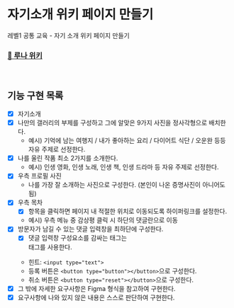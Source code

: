 # 자기소개 위키 페이지 만들기

레벨1 공통 교육 - 자기 소개 위키 페이지 만들기

### [🌙 루나 위키](https://shinjungoh.github.io/web-wiki-introduction/)

<br/>

## 기능 구현 목록

- [x] 자기소개
- [x] 나만의 갤러리의 부제를 구성하고 그에 알맞은 9가지 사진을 정사각형으로 배치한다.
  * 예시) 기억에 남는 여행지 / 내가 좋아하는 요리 / 다이어트 식단 / 오운완 등등 자유 주제로 선정한다.
- [x] 나를 울린 작품 최소 2가지를 소개한다. 
  * 예시) 인생 영화, 인생 노래, 인생 책, 인생 드라마 등 자유 주제로 선정한다.
- [x] 우측 프로필 사진
  * 나를 가장 잘 소개하는 사진으로 구성한다. (본인이 나온 증명사진이 아니어도 됨)
- [x] 우측 목차
  - [x] 항목을 클릭하면 페이지 내 적절한 위치로 이동되도록 하이퍼링크를 설정한다.
  * 예시) 우측 메뉴 중 감상평 클릭 시 하단의 댓글란으로 이동
- [x] 방문자가 남길 수 있는 댓글 입력창을 최하단에 구성한다.
  - [x] 댓글 입력창 구성요소를 감싸는 태그는 <form> 태그를 사용한다.
  * 힌트: `<input type="text">`
  * 등록 버튼은 `<button type="button"></button>`으로 구성한다.
  * 취소 버튼은 `<button type="reset"></button>`으로 구성한다.
- [x] 그 밖에 자세한 요구사항은 Figma 형식을 참고하여 구현한다. 
- [x] 요구사항에 나와 있지 않은 내용은 스스로 판단하여 구현한다.
